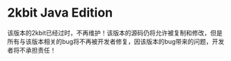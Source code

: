# 2kbit Java Edition


该版本的2kbit已经过时，不再维护！该版本的源码仍将允许被复制和修改，但是所有与该版本相关的bug将不再被开发者修复，因该版本的bug带来的问题，开发者将不承担责任！
